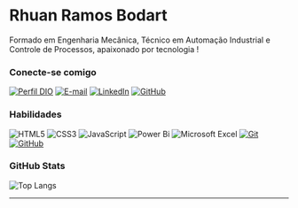 # Rhuan Ramos Bodart
Formado em Engenharia Mecânica, Técnico em Automação Industrial e Controle de Processos, apaixonado por tecnologia !

### Conecte-se comigo
[![Perfil DIO](https://img.shields.io/badge/-Meu%20Perfil%20na%20DIO-30A3DC?style=for-the-badge)](https://web.dio.me/users/rhuanbodart/)
[![E-mail](https://img.shields.io/badge/-Email-000?style=for-the-badge&logo=microsoft-outlook&logoColor=E94D5F)](mailto:rhuanbodart@hotmail.com)
[![LinkedIn](https://img.shields.io/badge/linkedin-%230077B5.svg?style=for-the-badge&logo=linkedin&logoColor=white)](https://www.linkedin.com/in/rhuanbodart/)
[![GitHub](https://img.shields.io/badge/GitHub-000?style=for-the-badge&logo=github&logoColor=30A3DC)](https://github.com/rhuanbodart)

### Habilidades
![HTML5](https://img.shields.io/badge/html5-%23E34F26.svg?style=for-the-badge&logo=html5&logoColor=white)
![CSS3](https://img.shields.io/badge/css3-%231572B6.svg?style=for-the-badge&logo=css3&logoColor=white)
![JavaScript](https://img.shields.io/badge/javascript-%23323330.svg?style=for-the-badge&logo=javascript&logoColor=%23F7DF1E)
![Power Bi](https://img.shields.io/badge/power_bi-F2C811?style=for-the-badge&logo=powerbi&logoColor=black)
![Microsoft Excel](https://img.shields.io/badge/Microsoft_Excel-217346?style=for-the-badge&logo=microsoft-excel&logoColor=white)
[![Git](https://img.shields.io/badge/git-%23F05033.svg?style=for-the-badge&logo=git&logoColor=white)](https://git-scm.com/doc) 
[![GitHub](https://img.shields.io/badge/GitHub-000?style=for-the-badge&logo=github&logoColor=30A3DC)](https://docs.github.com/)

### GitHub Stats
![Top Langs](https://github-readme-stats-git-masterrstaa-rickstaa.vercel.app/api/top-langs/?username=rhuanbodart&bg_color=000&border_color=30A3DC&title_color=E94D5F&text_color=FFF)


---
